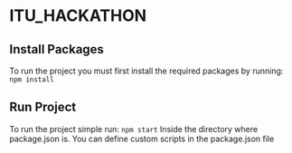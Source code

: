 # ITU_HACKATHON

## Install Packages 
To run the project you must first install the required packages by running:
```npm install```

## Run Project
To run the project simple run:
```npm start```
Inside the directory where package.json is.
You can define custom scripts in the package.json file